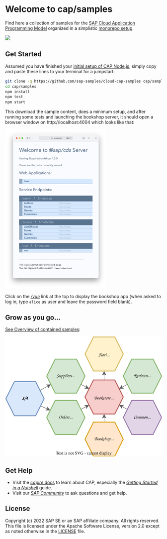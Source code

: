 

# Welcome to cap/samples

Find here a collection of samples for the [SAP Cloud Application Programming Model](https://cap.cloud.sap) organized in a simplistic [monorepo setup](samples.md#all-in-one-monorepo).

![](https://github.com/SAP-samples/cloud-cap-samples/workflows/CI/badge.svg)

## Get Started

Assumed you have finished your [initial setup of CAP Node.js](https://cap.cloud.sap/docs/get-started/#setup), simply copy and paste these lines to your terminal for a jumpstart:

```sh
git clone -q https://github.com/sap-samples/cloud-cap-samples cap/samples
cd cap/samples
npm install
npm test
npm start
```

This download the sample content, does a minimum setup, and after running some tests and launching the bookshop server, it should open a browser window on http://localhost:4004 which looks like that:

<img src="etc/index-html.png" alt="bookshop showing up in browser" style="zoom:50%;" />

Click on the *[/vue](http:/localhost:4004/vue)* link at the top to display the bookshop app (when asked to log in, type `alice` as user and leave the password field blank).

## Grow as you go...

[See Overview of contained samples](samples.md):

![](etc/samples.drawio.svg)


## Get Help

- Visit the [*capire* docs](https://cap.cloud.sap) to learn about CAP, especially the [*Getting Started in a Nutshell*](https://cap.cloud.sap/docs/get-started/in-a-nutshell) guide.
- Visit our [*SAP Community*](https://answers.sap.com/tags/9f13aee1-834c-4105-8e43-ee442775e5ce) to ask questions and get help.


## License

Copyright (c) 2022 SAP SE or an SAP affiliate company. All rights reserved. This file is licensed under the Apache Software License, version 2.0 except as noted otherwise in the [LICENSE](LICENSE) file.
